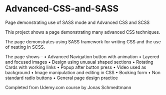 # Advanced-CSS-and-SASS
Page demonstrating use of SASS mode and Advanced CSS and SCSS

This project shows a page demonstrating many advanced CSS techniques. 

The page demonstrates using SASS framework for writing CSS and the use of nesting in SCSS.

The page shows – 
•	Advanced Navigation button with animation 
•	Layered and focused images 
•	Design using unusual shaped sections 
•	Rotating Cards with working links 
•	Popup after button press 
•	Video used as background 
•	Image manipulation and editing in CSS 
•	Booking form
•	Non standard radio buttons 
•	General page design practice

Completed from Udemy.com course by Jonas Schmedtmann
